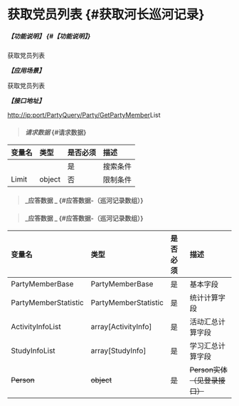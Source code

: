 # 获取党员列表 {#获取河长巡河记录}

##### _【功能说明】_ {#【功能说明】}

获取党员列表

_**【应用场景】**_

获取党员列表

_**【接口地址】**_

[http://ip:port/PartyQuery/Party/GetPartyMember](http://ip:port/HMQuery/PatrolRiver/GetPatrolRivers)List

> #### _请求数据_ {#请求数据}

| 变量名 | 类型 | 是否必须 | 描述 |
| :--- | :--- | :--- | :--- |
|  |  | 是 | 搜索条件 |
| Limit | object | 否 | 限制条件 |

> #### _应答数据 _ {#应答数据-（巡河记录数组）}

> #### _应答数据 _ {#应答数据-（巡河记录数组）}

| 变量名 | 类型 | 是否必须 | 描述 |
| :--- | :--- | :--- | :--- |
| PartyMemberBase | PartyMemberBase |是  | 基本字段 |
| PartyMemberStatistic | PartyMemberStatistic | 是| 统计计算字段 |
|  ActivityInfoList| array[ActivityInfo] | 是| 活动汇总计算字段 |
| StudyInfoList |  array[StudyInfo]| 是 | 学习汇总计算字段 |
| ~~Person~~ | ~~object~~ | ~~是~~ | ~~Person实体（见登录接口）~~ |



